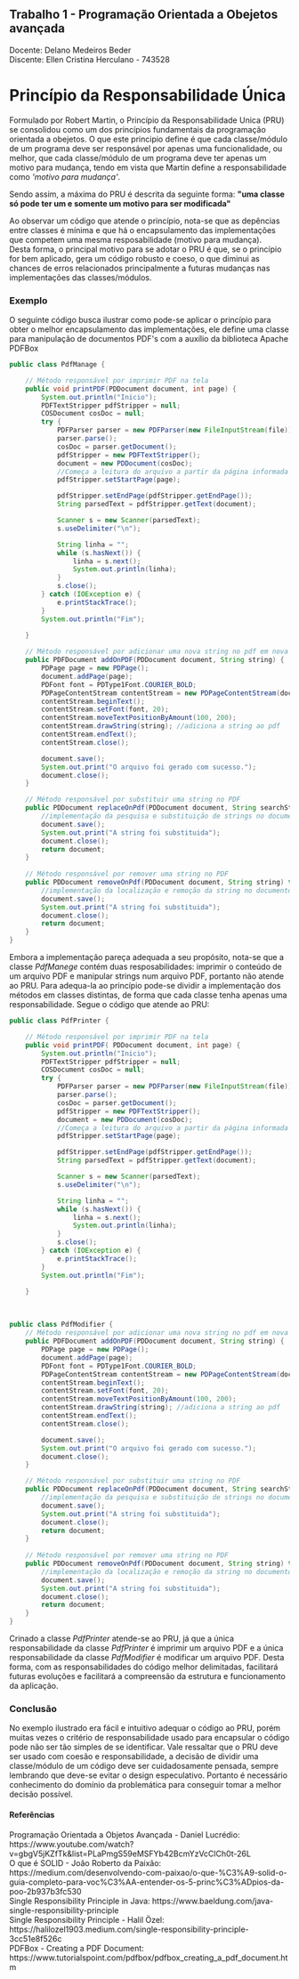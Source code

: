 ## Trabalho 1 - Programação Orientada a Obejetos avançada
<p>Docente: Delano Medeiros Beder<br>
   Discente: Ellen Cristina Herculano - 743528</p>

# Princípio da Responsabilidade Única 

<p>Formulado por Robert Martin, o Princípio da Responsabilidade Unica (PRU) se consolidou como um dos princípios fundamentais da programação orientada a obejetos. O que este principio define é que cada classe/módulo de um programa deve ser responsável por apenas uma funcionalidade, ou melhor, que cada classe/módulo de um programa deve ter apenas um motivo para mudança, tendo em vista que Martin define a responsabilidade como <i>'motivo para mudança'</i>.</p>
<p>Sendo assim, a máxima do PRU é descrita da seguinte forma: <b>"uma classe só pode ter um e somente um motivo para ser modificada"</b></p>

 
<p>Ao observar um código que atende o princípio, nota-se que as depências entre classes é mínima e que há o encapsulamento das implementações que competem uma mesma resposabilidade (motivo para mudança).
<br>Desta forma, o principal motivo para se adotar o PRU é que, se o princípio for bem aplicado, gera um código robusto e coeso, o que diminui as chances de erros relacionados principalmente a futuras mudanças nas implementações das classes/módulos.</p>

### Exemplo

<p>O seguinte código busca ilustrar como pode-se aplicar o princípio para obter o melhor encapsulamento das implementações, ele define uma classe para manipulação de documentos PDF's com a auxílio da biblioteca Apache PDFBox</p>

~~~Java
public class PdfManage {

    // Método responsável por imprimir PDF na tela
    public void printPDF(PDDocument document, int page) {
        System.out.println("Inicio");
        PDFTextStripper pdfStripper = null;
        COSDocument cosDoc = null;
        try {
            PDFParser parser = new PDFParser(new FileInputStream(file));
            parser.parse();
            cosDoc = parser.getDocument();
            pdfStripper = new PDFTextStripper();
            document = new PDDocument(cosDoc);
            //Começa a leitura do arquivo a partir da página informada
            pdfStripper.setStartPage(page);

            pdfStripper.setEndPage(pdfStripper.getEndPage());
            String parsedText = pdfStripper.getText(document);

            Scanner s = new Scanner(parsedText);
            s.useDelimiter("\n");

            String linha = "";
            while (s.hasNext()) {
                linha = s.next();
                System.out.println(linha);
            }
            s.close();
        } catch (IOException e) {
            e.printStackTrace();
        }
        System.out.println("Fim");

    }
    
    // Método responsável por adicionar uma nova string no pdf em nova página
    public PDFDocument addOnPDF(PDDocument document, String string) {
        PDPage page = new PDPage();
        document.addPage(page);
        PDFont font = PDType1Font.COURIER_BOLD;
        PDPageContentStream contentStream = new PDPageContentStream(document, page);
        contentStream.beginText();
        contentStream.setFont(font, 20);
        contentStream.moveTextPositionByAmount(100, 200);
        contentStream.drawString(string); //adiciona a string ao pdf
        contentStream.endText();
        contentStream.close();

        document.save();
        System.out.print("O arquivo foi gerado com sucesso.");
        document.close();
    }

    // Método responsável por substituir uma string no PDF
    public PDDocument replaceOnPdf(PDDocument document, String searchString, String replacement) throws IOException {
        //implementação da pesquisa e substituição de strings no documento pdf
        document.save();
        System.out.print("A string foi substituida");
        document.close();
        return document;
    }
    
    // Método responsável por remover uma string no PDF
    public PDDocument removeOnPdf(PDDocument document, String string) throws IOException {
        //implementação da localização e remoção da string no documento pdf
        document.save();
        System.out.print("A string foi substituida");
        document.close();
        return document;
    }
}
~~~
<p>Embora a implementação pareça adequada a seu propósito, nota-se que a classe <i>PdfManege</i> contém duas resposabilidades: imprimir o conteúdo de um arquivo PDF e manipular strings num arquivo PDF, portanto não atende ao PRU. Para adequa-la ao princípio pode-se dividir a implementação dos métodos em classes distintas, de forma que cada classe tenha apenas uma responsabilidade. Segue o código que atende ao PRU:</p>

```Java
public class PdfPrinter {

    // Método responsável por imprimir PDF na tela
    public void printPDF( PDDocument document, int page) {
        System.out.println("Inicio");
        PDFTextStripper pdfStripper = null;
        COSDocument cosDoc = null;
        try {
            PDFParser parser = new PDFParser(new FileInputStream(file));
            parser.parse();
            cosDoc = parser.getDocument();
            pdfStripper = new PDFTextStripper();
            document = new PDDocument(cosDoc);
            //Começa a leitura do arquivo a partir da página informada
            pdfStripper.setStartPage(page);

            pdfStripper.setEndPage(pdfStripper.getEndPage());
            String parsedText = pdfStripper.getText(document);

            Scanner s = new Scanner(parsedText);
            s.useDelimiter("\n");

            String linha = "";
            while (s.hasNext()) {
                linha = s.next();
                System.out.println(linha);
            }
            s.close();
        } catch (IOException e) {
            e.printStackTrace();
        }
        System.out.println("Fim");

    }
```

<br>

~~~Java
public class PdfModifier {
    // Método responsável por adicionar uma nova string no pdf em nova página
    public PDFDocument addOnPDF(PDDocument document, String string) {
        PDPage page = new PDPage();
        document.addPage(page);
        PDFont font = PDType1Font.COURIER_BOLD;
        PDPageContentStream contentStream = new PDPageContentStream(document, page);
        contentStream.beginText();
        contentStream.setFont(font, 20);
        contentStream.moveTextPositionByAmount(100, 200);
        contentStream.drawString(string); //adiciona a string ao pdf
        contentStream.endText();
        contentStream.close();

        document.save();
        System.out.print("O arquivo foi gerado com sucesso.");
        document.close();
    }

    // Método responsável por substituir uma string no PDF
    public PDDocument replaceOnPdf(PDDocument document, String searchString, String replacement) throws IOException {
        //implementação da pesquisa e substituição de strings no documento pdf
        document.save();
        System.out.print("A string foi substituida");
        document.close();
        return document;
    }
    
    // Método responsável por remover uma string no PDF
    public PDDocument removeOnPdf(PDDocument document, String string) throws IOException {
        //implementação da localização e remoção da string no documento pdf
        document.save();
        System.out.print("A string foi substituida");
        document.close();
        return document;
    }
}
~~~
<p>Crinado a classe <i>PdfPrinter</i> atende-se ao PRU, já que a única responsabilidade da classe <i>PdfPrinter</i> é imprimir um arquivo PDF e a única responsabilidade da classe <i>PdfModifier</i> é modificar um arquivo PDF. Desta forma, com as responsabilidades do código melhor delimitadas, facilitará futuras evoluções e facilitará a compreensão da estrutura e funcionamento da aplicação.</p>

### Conclusão

<p>No exemplo ilustrado era fácil e intuitivo adequar o código ao PRU, porém muitas vezes o critério de responsabilidade usado para encapsular o código pode não ser tão simples de se identificar. Vale ressaltar que o PRU deve ser usado com coesão e responsabilidade, a decisão de dividir uma classe/módulo de um código deve ser cuidadosamente pensada, sempre lembrando que deve-se evitar o design especulativo. Portanto é necessário conhecimento do domínio da problemática para conseguir tomar a melhor decisão possível.</p>

#### Referências
<p>Programação Orientada a Objetos Avançada - Daniel Lucrédio: https://www.youtube.com/watch?v=gbgV5jKZfTk&list=PLaPmgS59eMSFYb42BcmYzVcClCh0t-26L<br>
O que é SOLID - João Roberto da Paixão: https://medium.com/desenvolvendo-com-paixao/o-que-%C3%A9-solid-o-guia-completo-para-voc%C3%AA-entender-os-5-princ%C3%ADpios-da-poo-2b937b3fc530<br>
Single Responsibility Principle in Java: https://www.baeldung.com/java-single-responsibility-principle<br>
Single Responsibility Principle - Halil Özel: https://halilozel1903.medium.com/single-responsibility-principle-3cc51e8f526c<br>
PDFBox - Creating a PDF Document: https://www.tutorialspoint.com/pdfbox/pdfbox_creating_a_pdf_document.htm</p>
